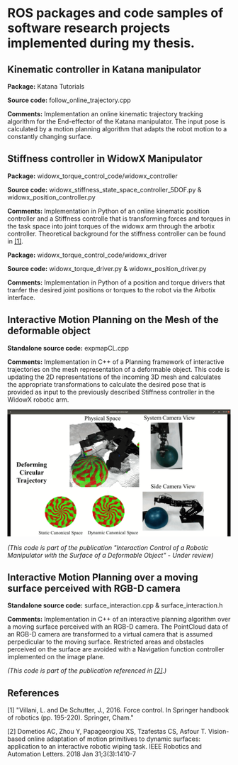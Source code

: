 # ROS packages and code samples of software research projects implemented during my thesis.

## Kinematic controller in Katana manipulator
**Package:** Katana Tutorials

**Source code:** follow_online_trajectory.cpp

**Comments:** Implementation an online kinematic trajectory tracking algorithm for the End-effector of the Katana manipulator. The input pose is calculated by a motion planning algorithm that adapts the robot motion to a constantly changing surface.

## Stiffness controller in WidowX Manipulator
**Package:** widowx_torque_control_code/widowx_controller

**Source code:** widowx_stiffness_state_space_controller_5DOF.py & widowx_position_controller.py

**Comments:** Implementation in Python of an online kinematic position controller and a Stiffness controlle that is transforming forces and torques in the task space into joint torques of the widowx arm through the arbotix controller. Theoretical background for the stiffness controller can be found in [[1]](#1).

**Package:** widowx_torque_control_code/widowx_driver

**Source code:** widowx_torque_driver.py & widowx_position_driver.py

**Comments:** Implementation in Python of a position and torque drivers that tranfer the desired joint positions or torques to the robot via the Arbotix interface.

## Interactive Motion Planning on the Mesh of the deformable object
**Standalone source code:** expmapCL.cpp

**Comments:** Implementation in C++ of a Planning framework of interactive trajectories on the mesh representation of a deformable object. This code is updating the 2D representations of the incoming 3D mesh and calculates the appropriate transformations to calculate the desired pose that is provided as input to the previously described Stiffness controller in the WidowX robotic arm.

![Planning-example](images/ezgif.com-gif-maker.gif)

_(This code is part of the publication "Interaction Control of a Robotic Manipulator with the Surface of a Deformable Object" - Under review)_

## Interactive Motion Planning over a moving surface perceived with RGB-D camera
**Standalone source code:** surface_interaction.cpp & surface_interaction.h

**Comments:** Implementation in C++ of an interactive planning algorithm over a moving surface perceived with an RGB-D camera. 
The PointCloud data of an RGB-D camera are transformed to a virtual camera that is assumed perpedicular to the moving surface. 
Restricted areas and obstacles perceived on the surface are avoided with a Navigation function controller implemented on the image plane. 

_(This code is part of the publication referenced in [[2]](#2).)_

## References
<a id="1">[1]</a> 
"Villani, L. and De Schutter, J., 2016. Force control. In Springer handbook of robotics (pp. 195-220). Springer, Cham."

<a id="2">[2]</a> 
Dometios AC, Zhou Y, Papageorgiou XS, Tzafestas CS, Asfour T. Vision-based online adaptation of motion primitives to dynamic surfaces: application to an interactive robotic wiping task. IEEE Robotics and Automation Letters. 2018 Jan 31;3(3):1410-7
